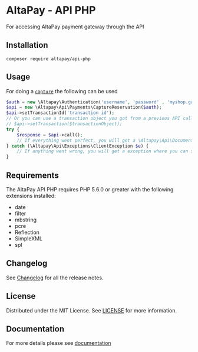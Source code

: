 # AltaPay - API PHP

For accessing AltaPay payment gateway through the API

## Installation

`composer require altapay/api-php`

## Usage

For doing a [`capture`](docs/payments/capture_reservation.md) the following can be used

```php
$auth = new \Altapay\Authentication('username', 'password' , 'myshop.gateway.com');
$api = new \Altapay\Api\Payments\CaptureReservation($auth);
$api->setTransactionId('transaction id');
// Or you can use a transaction object you got from a previous API call
// $api->setTransaction($transactionObject);
try {
    $response = $api->call();
    // If everything went perfect, you will get a \Altapay\Api\Document\Capture in the response
} catch (\Altapay\Api\Exceptions\ClientException $e) {
    // If anything went wrong, you will get a exception where you can see the raw request and the raw response
}
```

## Requirements

The AltaPay API PHP requires PHP 5.6.0 or greater with the following extensions installed:

- date
- filter
- mbstring
- pcre
- Reflection
- SimpleXML
- spl


## Changelog

See [Changelog](CHANGELOG.md) for all the release notes.

## License

Distributed under the MIT License. See [LICENSE](LICENSE) for more information.

## Documentation

For more details please see [documentation](docs/index.md)
